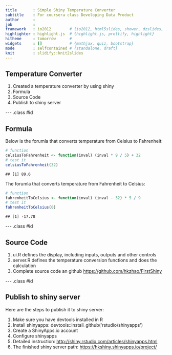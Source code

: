 ```yaml
---
title       : Simple Shiny Temperature Converter 
subtitle    : For coursera class Developing Data Product
author      : 
job         : 
framework   : io2012        # {io2012, html5slides, shower, dzslides, ...}
highlighter : highlight.js  # {highlight.js, prettify, highlight}
hitheme     : tomorrow      # 
widgets     : []            # {mathjax, quiz, bootstrap}
mode        : selfcontained # {standalone, draft}
knit        : slidify::knit2slides
---
```


## Temperature Converter

1. Created a temperature converter by using shiny
2. Formula
3. Source Code
4. Publish to shiny server

--- .class #id 

## Formula

Below is the forumla that converts temperature from Celsius to Fahrenheit:


```r
# function
celsiusToFahrenheit <- function(inval) (inval * 9 / 5) + 32
# test it
celsiusToFahrenheit(32)
```

```
## [1] 89.6
```

The forumla that converts temperature from Fahrenheit to Celsius:


```r
# function
fahrenheitToCelsius <- function(inval) (inval - 32) * 5 / 9
# test it
fahrenheitToCelsius(0)
```

```
## [1] -17.78
```

--- .class #id 

## Source Code
1. ui.R defines the display, including inputs, outputs and other controls
2. server.R defines the temperature conversion functions and does the calculation
3. Complete source code an github https://github.com/hkzhao/FirstShiny

--- .class #id 

## Publish to shiny server

Here are the steps to publish it to shiny server:

1. Make sure you have devtools installed in R
2. Install shinyapps: devtools::install_github('rstudio/shinyapps')
3. Create a ShinyApps.io account
4. Configure shinyapps
5. Detailed instruction: http://shiny.rstudio.com/articles/shinyapps.html
6. The finished shiny server path: https://hkshiny.shinyapps.io/project/
